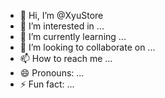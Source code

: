 - 👋 Hi, I’m @XyuStore
- 👀 I’m interested in ...
- 🌱 I’m currently learning ...
- 💞️ I’m looking to collaborate on ...
- 📫 How to reach me ...
- 😄 Pronouns: ...
- ⚡ Fun fact: ...

<!---
XyuStore/XyuStore is a ✨ special ✨ repository because its `README.md` (this file) appears on your GitHub profile.
You can click the Preview link to take a look at your changes.
--->
